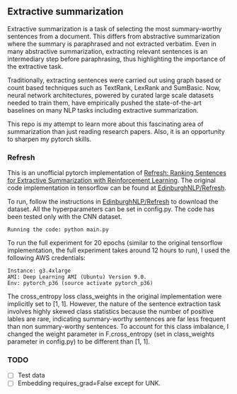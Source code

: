 ## Extractive summarization
Extractive summarization is a task of selecting the most summary-worthy sentences from a document. This differs from abstractive summarization where the summary is paraphrased and not extracted verbatim. Even in many abstractive summarization, extracting relevant sentences is an intermediary step before paraphrasing, thus highlighting the importance of the extractive task.

Traditionally, extracting sentences were carried out using graph based or count based techniques such as TextRank, LexRank and SumBasic. Now, neural network architectures, powered by curated large scale datasets needed to train them, have empirically pushed the state-of-the-art baselines on many NLP tasks including extractive summarization.

This repo is my attempt to learn more about this fascinating area of summarization than just reading research papers. Also, it is an opportunity to sharpen my pytorch skills.  

### Refresh
This is an unofficial pytorch implementation of [Refresh: Ranking Sentences for Extractive Summarization with Reinforcement Learning](https://arxiv.org/pdf/1802.08636.pdf). The original code implementation in tensorflow can be found at [EdinburghNLP/Refresh](https://github.com/EdinburghNLP/Refresh).


To run, follow the instructions in [EdinburghNLP/Refresh](https://github.com/EdinburghNLP/Refresh) to download the dataset. All the hyperparameters can be set in config.py. The code has been tested only with the CNN dataset. 
```
Running the code: python main.py
```
To run the full experiment for 20 epochs (similar to the original tensorflow implementation, the full experiment takes around 12 hours to run), I used the following AWS credentials:
```
Instance: g3.4xlarge 
AMI: Deep Learning AMI (Ubuntu) Version 9.0. 
Env: pytorch_p36 (source activate pytorch_p36)
```

The cross_entropy loss class_weights in the original implementation were implicitly set to [1, 1]. However, the nature of the sentence extraction task involves highly skewed class statistics because the number of positive lables are rare, indicating summary-worthy sentences are far less frequent than non summary-worthy sentences. To account for this class imbalance, I changed the weight parameter in F.cross_entropy (set in class_weights parameter in config.py) to be different than [1, 1].

### TODO
- [ ] Test data
- [ ] Embedding requires_grad=False except for UNK.
